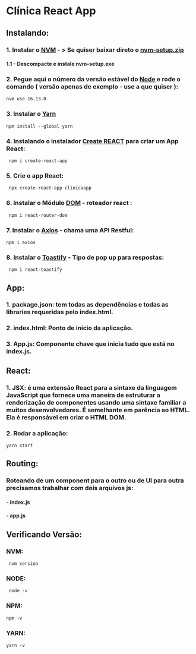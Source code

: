 # Clínica React App
## Instalando:
### 1. Instalar o [NVM](https://github.com/coreybutler/nvm-windows/releases) - > Se quiser baixar direto o [nvm-setup.zip](https://github.com/coreybutler/nvm-windows/releases/download/1.1.9/nvm-setup.zip)
#### 1.1 - Descompacte e instale nvm-setup.exe
### 2. Pegue aqui o número da versão estável do [Node](https://nodejs.org/) e rode o comando ( versão apenas de exemplo - use a que quiser ):
````
nvm use 16.13.0
````
### 3. Instalar o [Yarn](https://classic.yarnpkg.com/lang/en/docs/install/#windows-stable)
````
npm install --global yarn
````
### 4. Instalando o instalador [Create REACT](https://www.npmjs.com/package/create-react-app) para criar um App React:
````
 npm i create-react-app
 ````
### 5. Crie o app React:
````
 npx create-react-app clinicaapp
 ````
### 6. Instalar o Módulo [DOM](https://www.npmjs.com/package/react-router-dom) - roteador react :
````
 npm i react-router-dom
 ````
### 7. Instalar o [Axios](https://www.npmjs.com/package/axios) - chama uma API Restful:
````
npm i axios
````
### 8. Instalar o [Toastify](https://www.npmjs.com/package/toastify) - Tipo de pop up para respostas:
````
 npm i react-toastify
````

## App:
### 1. package.json: tem todas as dependências e todas as libraries requeridas pelo index.html.
### 2. index.html: Ponto de início da aplicação.
### 3. App.js: Componente chave que inicia tudo que está no index.js.

## React:
### 1. JSX: é uma extensão React para a sintaxe da linguagem JavaScript que fornece uma maneira de estruturar a renderização de componentes usando uma sintaxe familiar a muitos desenvolvedores. É semelhante em parência ao HTML. Ela é responsável em criar o HTML DOM.

### 2. Rodar a aplicação:
````
yarn start
````

## Routing:
### Roteando de um component para o outro ou de UI para outra precisamos trabalhar com dois arquivos js:
#### - index.js
#### - app.js
## Verificando Versão:
### NVM:
````
 nvm version
 ````
 ### NODE:
````
 node -v
 ````
### NPM:
````
npm -v
````
### YARN:
````
yarn -v
````
 ### 
